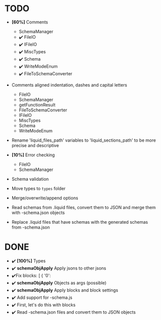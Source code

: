 # TODO


- **[60%]** Comments
  - SchemaManager
  - ✔️ FileIO
  - ✔️ IFileIO
  - ✔️ MiscTypes
  - ✔️ Schema
  - ✔️ WriteModeEnum
  - ✔️ FileToSchemaConverter

- Comments aligned indentation, dashes and capital letters
  - FileIO
  - SchemaManager
  - getFunctionResult
  - FileToSchemaConverter
  - IFileIO
  - MiscTypes
  - Schema
  - WriteModeEnum 

- Rename 'liquid_files_path' variables to 'liquid_sections_path' to be more precise and descriptive

- **[10%]** Error checking
  - FileIO
  - SchemaManager

- Schema validation
- Move types to `types` folder

- Merge/overwrite/append options

- Read schemas from .liquid files, convert them to JSON and merge them with -schema.json objects
- Replace .liquid files that have schemas with the generated schemas from -schema.json


# DONE

- ✔️ **[100%]** Types
- ✔️ **schemaObjApply** Apply jsons to other jsons
- ✔️Fix blocks: [
        {
          '0':
- ✔️ **schemaObjApply** Objects as args (possible)
- ✔️ **schemaObjApply** Apply blocks and block settings
- ✔️ Add support for -schema.js
- ✔️ First, let's do this with blocks
- ✔️ Read -schema.json files and convert them to JSON objects